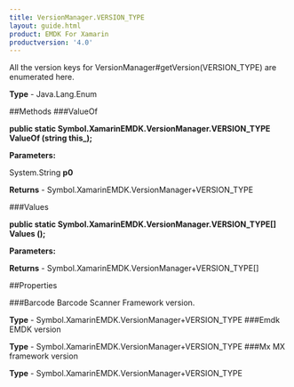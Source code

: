 ```yaml
---
title: VersionManager.VERSION_TYPE
layout: guide.html
product: EMDK For Xamarin 
productversion: '4.0' 
---
```

All the version keys for VersionManager#getVersion(VERSION_TYPE) are enumerated here.

**Type** - Java.Lang.Enum

##Methods
###ValueOf

**public static Symbol.XamarinEMDK.VersionManager.VERSION_TYPE ValueOf (string this_);**


        

**Parameters:**

System.String **p0** 

**Returns** - Symbol.XamarinEMDK.VersionManager+VERSION_TYPE

###Values

**public static Symbol.XamarinEMDK.VersionManager.VERSION_TYPE[] Values ();**


        

**Parameters:**

**Returns** - Symbol.XamarinEMDK.VersionManager+VERSION_TYPE[]

##Properties

###Barcode
Barcode Scanner Framework version.

**Type** - Symbol.XamarinEMDK.VersionManager+VERSION_TYPE
###Emdk
EMDK version

**Type** - Symbol.XamarinEMDK.VersionManager+VERSION_TYPE
###Mx
MX framework version

**Type** - Symbol.XamarinEMDK.VersionManager+VERSION_TYPE
